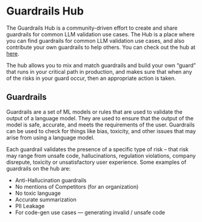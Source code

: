 # Guardrails Hub

The Guardrails Hub is a community-driven effort to create and share guardrails for common LLM validation use cases. The Hub is a place where you can find guardrails for common LLM validation use cases, and also contribute your own guardrails to help others. You can check out the hub at [here](https://hub.guardrailsai.com).

The hub allows you to mix and match guardrails and build your own “guard” that runs in your critical path in production, and makes sure that when any of the risks in your guard occur, then an appropriate action is taken.

## Guardrails

Guardrails are a set of ML models or rules that are used to validate the output of a language model. They are used to ensure that the output of the model is safe, accurate, and meets the requirements of the user. Guardrails can be used to check for things like bias, toxicity, and other issues that may arise from using a language model.

Each guardrail validates the presence of a specific type of risk – that risk may range from unsafe code, hallucinations, regulation violations, company disrepute, toxicity or unsatisfactory user experience. Some examples of guardrails on the hub are:
- Anti-Hallucination guardrails
- No mentions of Competitors (for an organization)
- No toxic language
- Accurate summarization
- PII Leakage
- For code-gen use cases — generating invalid / unsafe code
